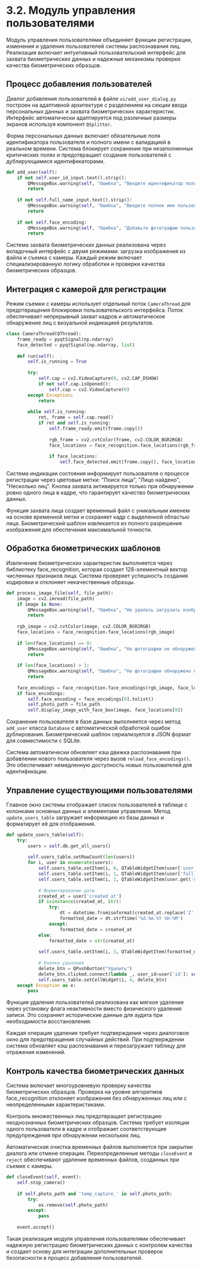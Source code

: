 # 3.2. Модуль управления пользователями

Модуль управления пользователями объединяет функции регистрации, изменения и удаления пользователей системы распознавания лиц. Реализация включает интуитивный пользовательский интерфейс для захвата биометрических данных и надежные механизмы проверки качества биометрических образцов.

## Процесс добавления пользователей

Диалог добавления пользователей в файле `ui/add_user_dialog.py` построен на адаптивной архитектуре с разделением на секции ввода персональных данных и захвата биометрических характеристик. Интерфейс автоматически адаптируется под различные размеры экранов используя компонент `QSplitter`.

Форма персональных данных включает обязательные поля идентификатора пользователя и полного имени с валидацией в реальном времени. Система блокирует сохранение при незаполненных критических полях и предотвращает создание пользователей с дублирующимися идентификаторами.

```python
def add_user(self):
    if not self.user_id_input.text().strip():
        QMessageBox.warning(self, "Ошибка", "Введите идентификатор пользователя")
        return
    
    if not self.full_name_input.text().strip():
        QMessageBox.warning(self, "Ошибка", "Введите полное имя пользователя")
        return
    
    if not self.face_encoding:
        QMessageBox.warning(self, "Ошибка", "Добавьте фотографию пользователя")
        return
```

Система захвата биометрических данных реализована через вкладочный интерфейс с двумя режимами: загрузка изображения из файла и съемка с камеры. Каждый режим включает специализированную логику обработки и проверки качества биометрических образцов.

## Интеграция с камерой для регистрации

Режим съемки с камеры использует отдельный поток `CameraThread` для предотвращения блокировки пользовательского интерфейса. Поток обеспечивает непрерывный захват кадров и автоматическое обнаружение лиц с визуальной индикацией результатов.

```python
class CameraThread(QThread):
    frame_ready = pyqtSignal(np.ndarray)
    face_detected = pyqtSignal(np.ndarray, list)
    
    def run(self):
        self.is_running = True
        
        try:
            self.cap = cv2.VideoCapture(0, cv2.CAP_DSHOW)
            if not self.cap.isOpened():
                self.cap = cv2.VideoCapture(0)
        except Exception:
            return
        
        while self.is_running:
            ret, frame = self.cap.read()
            if ret and self.is_running:
                self.frame_ready.emit(frame.copy())
                
                rgb_frame = cv2.cvtColor(frame, cv2.COLOR_BGR2RGB)
                face_locations = face_recognition.face_locations(rgb_frame)
                
                if face_locations:
                    self.face_detected.emit(frame.copy(), face_locations)
```

Система индикации состояния информирует пользователя о процессе регистрации через цветовые метки: "Поиск лица", "Лицо найдено", "Несколько лиц". Кнопка захвата активируется только при обнаружении ровно одного лица в кадре, что гарантирует качество биометрических данных.

Функция захвата лица создает временный файл с уникальным именем на основе временной метки и сохраняет кадр с выделенной областью лица. Биометрический шаблон извлекается из полного разрешения изображения для обеспечения максимальной точности.

## Обработка биометрических шаблонов

Извлечение биометрических характеристик выполняется через библиотеку face_recognition, которая создает 128-элементный вектор численных признаков лица. Система проверяет успешность создания кодировки и отклоняет некачественные образцы.

```python
def process_image_file(self, file_path):
    image = cv2.imread(file_path)
    if image is None:
        QMessageBox.warning(self, "Ошибка", "Не удалось загрузить изображение")
        return
    
    rgb_image = cv2.cvtColor(image, cv2.COLOR_BGR2RGB)
    face_locations = face_recognition.face_locations(rgb_image)
    
    if len(face_locations) == 0:
        QMessageBox.warning(self, "Ошибка", "На фотографии не обнаружено лицо")
        return
    
    if len(face_locations) > 1:
        QMessageBox.warning(self, "Ошибка", "На фотографии обнаружено несколько лиц")
        return
    
    face_encodings = face_recognition.face_encodings(rgb_image, face_locations)
    if face_encodings:
        self.face_encoding = face_encodings[0].tolist()
        self.photo_path = file_path
        self.display_image_with_face_box(image, face_locations[0])
```

Сохранение пользователя в базе данных выполняется через метод `add_user` класса `Database` с автоматической обработкой ошибок дублирования. Биометрический шаблон сериализуется в JSON формат для совместимости с SQLite.

Система автоматически обновляет кэш движка распознавания при добавлении нового пользователя через вызов `reload_face_encodings()`. Это обеспечивает немедленную доступность новых пользователей для идентификации.

## Управление существующими пользователями

Главное окно системы отображает список пользователей в таблице с колонками основных данных и элементами управления. Метод `update_users_table` загружает информацию из базы данных и форматирует её для отображения.

```python
def update_users_table(self):
    try:
        users = self.db.get_all_users()
        
        self.users_table.setRowCount(len(users))
        for i, user in enumerate(users):
            self.users_table.setItem(i, 0, QTableWidgetItem(user['user_id']))
            self.users_table.setItem(i, 1, QTableWidgetItem(user['full_name']))
            self.users_table.setItem(i, 2, QTableWidgetItem(user.get('email', '')))
            
            # Форматирование даты
            created_at = user['created_at']
            if isinstance(created_at, str):
                try:
                    dt = datetime.fromisoformat(created_at.replace('Z', '+00:00'))
                    formatted_date = dt.strftime('%d.%m.%Y %H:%M')
                except:
                    formatted_date = created_at
            else:
                formatted_date = str(created_at)
            
            self.users_table.setItem(i, 3, QTableWidgetItem(formatted_date))
            
            # Кнопка удаления
            delete_btn = QPushButton("Удалить")
            delete_btn.clicked.connect(lambda _, user_id=user['id']: self.delete_user(user_id))
            self.users_table.setCellWidget(i, 4, delete_btn)
    except Exception as e:
        pass
```

Функция удаления пользователей реализована как мягкое удаление через установку флага неактивности вместо физического удаления записи. Это сохраняет исторические данные для аудита при необходимости восстановления.

Каждая операция удаления требует подтверждения через диалоговое окно для предотвращения случайных действий. При подтверждении система обновляет кэш распознавания и перезагружает таблицу для отражения изменений.

## Контроль качества биометрических данных

Система включает многоуровневую проверку качества биометрических образцов. Проверка на уровне алгоритмов face_recognition отклоняет изображения без обнаруженных лиц или с неопределенными характеристиками.

Контроль множественных лиц предотвращает регистрацию неоднозначных биометрических образцов. Система требует изоляции одного пользователя в кадре и отображает соответствующие предупреждения при обнаружении нескольких лиц.

Автоматическая очистка временных файлов выполняется при закрытии диалога или отмене операции. Переопределенные методы `closeEvent` и `reject` обеспечивают удаление временных файлов, созданных при съемке с камеры.

```python
def closeEvent(self, event):
    self.stop_camera()
    
    if self.photo_path and 'temp_capture_' in self.photo_path:
        try:
            os.remove(self.photo_path)
        except:
            pass
    
    event.accept()
```

Такая реализация модуля управления пользователями обеспечивает надежную регистрацию биометрических данных с контролем качества и создает основу для интеграции дополнительных проверок безопасности в процесс добавления пользователей.